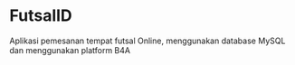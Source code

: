 # FutsalID
Aplikasi pemesanan tempat futsal Online, menggunakan database MySQL dan menggunakan platform B4A
